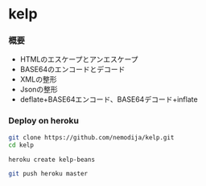 # kelp

### 概要

- HTMLのエスケープとアンエスケープ
- BASE64のエンコードとデコード
- XMLの整形
- Jsonの整形
- deflate+BASE64エンコード、BASE64デコード+inflate

### Deploy on heroku

```sh
git clone https://github.com/nemodija/kelp.git
cd kelp

heroku create kelp-beans

git push heroku master
```
